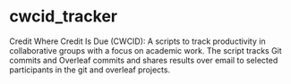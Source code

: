 # cwcid_tracker
Credit Where Credit Is Due (CWCID): A scripts to track productivity in collaborative groups with a focus on academic work. The script tracks Git commits and Overleaf commits and shares results over email to selected participants in the git and overleaf projects. 
